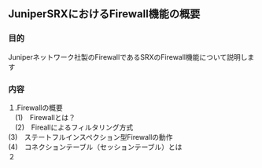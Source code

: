 ## JuniperSRXにおけるFirewall機能の概要

### 目的
Juniperネットワーク社製のFirewallであるSRXのFirewall機能について説明します
### 内容
１.Firewallの概要<br>
　(1)　Firewallとは？<br>
　(2)　Fireallによるフィルタリング方式<br>
  (3)　ステートフルインスペクション型Firewallの動作<br>
  (4)　コネクションテーブル（セッションテーブル）とは<br>
２　　　　　　　　　　　　　　　　　　　　　　　　　　　
